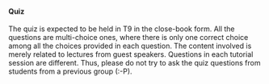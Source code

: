 #### Quiz

The quiz is expected to be held in T9 in the close-book form. All the questions are multi-choice ones, where there is only one correct choice among all the choices provided in each question. The content involved is merely related to lectures from guest speakers. Questions in each tutorial session are different. Thus, please do not try to ask the quiz questions from students from a previous group (:-P). 
